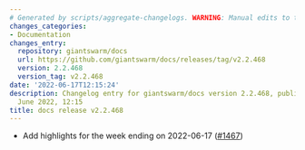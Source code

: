 ```yaml
---
# Generated by scripts/aggregate-changelogs. WARNING: Manual edits to this files will be overwritten.
changes_categories:
- Documentation
changes_entry:
  repository: giantswarm/docs
  url: https://github.com/giantswarm/docs/releases/tag/v2.2.468
  version: 2.2.468
  version_tag: v2.2.468
date: '2022-06-17T12:15:24'
description: Changelog entry for giantswarm/docs version 2.2.468, published on 17
  June 2022, 12:15
title: docs release v2.2.468
---
```


- Add highlights for the week ending on 2022-06-17 ([#1467](https://github.com/giantswarm/docs/pull/1467))
